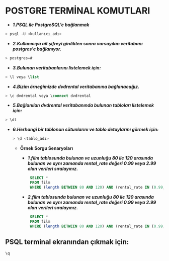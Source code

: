 # POSTGRE TERMİNAL KOMUTLARI

- ***1.PSQL ile PostgreSQL'e bağlanmak***
```SQL
> psql -U <kullanıcı_adı>
```

- ***2.Kullanıcıya ait şifreyi girdikten sonra varsayılan veritabanı postgres'e bağlanıyor.***
```SQL
> postgres=#
```

- ***3.Bulunan veritabanlarını listelemek için:***
```SQL
> \l veya \list
```
- ***4.Bizim örneğimizde dvdrental veritabanına bağlanacağız.***
```SQL
> \c dvdrental veya \connect dvdrental
```
- ***5.Bağlanılan dvdrental veritabanında bulunan tabloları listelemek için:***
```SQL
> \dt
```
- ***6.Herhangi bir tablonun sütunlarını ve tablo detaylarını görmek için:***
  ```SQL
  > \d <tablo_adı>
  ```

   - **Örnek Sorgu Senaryoları**
  
        - ***1.film tablosunda bulunan ve uzunluğu 80 ile 120 arasında bulunan ve aynı zamanda rental_rate değeri 0.99 veya 2.99 olan verileri sıralayınız.***
          ```SQL
           SELECT * 
           FROM film
           WHERE (length BETWEEN 80 AND 120) AND (rental_rate IN (0.99, 2.99));
          ````
       - ***2.film tablosunda bulunan ve uzunluğu 80 ile 120 arasında bulunan ve aynı zamanda rental_rate değeri 0.99 veya 2.99 olan verileri sıralayınız.***
          ```SQL
           SELECT * 
           FROM film
           WHERE (length BETWEEN 80 AND 120) AND (rental_rate IN (0.99, 2.99));
          ````


## PSQL terminal ekranından çıkmak için:
```SQL
\q
````

